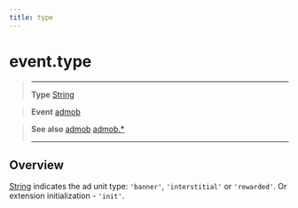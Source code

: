 ```yaml
---
title: type
---
```

# event.type

> --------------------- ------------------------------------------------------------------------------------------
> __Type__              [String](https://docs.coronalabs.com/api/type/String.html)

> __Event__             [admob](/extension/admob/event/admob/)

> __See also__          [admob](/extension/admob/event/admob/)
>						[admob.*](/extension/admob/)
> --------------------- ------------------------------------------------------------------------------------------

## Overview

[String](https://docs.coronalabs.com/api/type/String.html) indicates the ad unit type: `'banner'`, `'interstitial'` or `'rewarded'`. Or extension initialization - `'init'`.